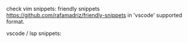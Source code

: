check vim snippets:
friendly snippets https://github.com/rafamadriz/friendly-snippets in 'vscode' supported format.



vscode / lsp snippets:
